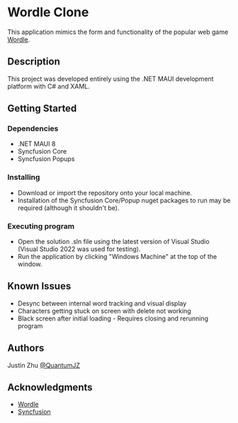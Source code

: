 # Wordle Clone

This application mimics the form and functionality of the popular web game [Wordle](https://www.nytimes.com/games/wordle/index.html).

## Description

This project was developed entirely using the .NET MAUI development platform with C# and XAML. 

## Getting Started

### Dependencies

* .NET MAUI 8
* Syncfusion Core
* Syncfusion Popups

### Installing

* Download or import the repository onto your local machine.
* Installation of the Syncfusion Core/Popup nuget packages to run may be required (although it shouldn't be).

### Executing program

* Open the solution .sln file using the latest version of Visual Studio (Visual Studio 2022 was used for testing).
* Run the application by clicking "Windows Machine" at the top of the window.

## Known Issues

* Desync between internal word tracking and visual display
* Characters getting stuck on screen with delete not working
* Black screen after initial loading - Requires closing and rerunning program

## Authors

Justin Zhu 
[@QuantumJZ](https://github.com/QuantumJZ)

## Acknowledgments

* [Wordle](https://www.nytimes.com/games/wordle/index.html)
* [Syncfusion](https://help.syncfusion.com/maui/popup/getting-started)
